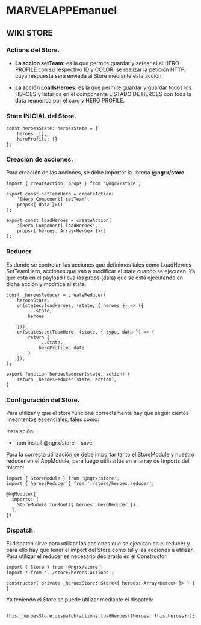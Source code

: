# MARVELAPPEmanuel

## WIKI STORE

### Actions del Store.

- **La accion setTeam:** es la que permite guardar y setear el el HERO-PROFILE con su respectivo ID y COLOR, se realizar la petición HTTP, cuya respuesta será enviada al Store mediante esta acción.

- **La acción LoadsHeroes:** es la que permite guardar y guardar todos los HEROES y listarlos en el componente LISTADO DE HEROES con toda la data requerida por el card y HERO PROFILE.
  
### State INICIAL del Store.

```
const heroesState: heroesState = {
    heroes: [],
    heroProfile: {}
};
```

### Creación de acciones.

Para creación de las acciones, se debe importar la librería **@ngrx/store**

```
import { createAction, props } from '@ngrx/store';

export const setTeamHero = createAction(
    '[Hero Component] setTeam',
    props<{ data }>()
);

export const loadHeroes = createAction(
    '[Hero Component] loadHeroes',
    props<{ heroes: Array<Heroe> }>()
);
```

### Reducer.

Es donde se controlan las acciones que definimos tales como LoadHeroes SetTeamHero, acciones que van a modificar el state cuando se ejecuten.
Ya que esta en el payload lleva las props (data) que se está ejecutando en dicha acción y modifica al state.

```
const _heroesReducer = createReducer(
    heroesState,
    on(states.loadHeroes, (state, { heroes }) => ({
        ...state,
        heroes
        
    })),
    on(states.setTeamHero, (state, { type, data }) => {
        return {
            ...state,
            heroProfile: data
        }
    }),
);

export function heroesReducer(state, action) {
    return _heroesReducer(state, action);
}

```

### Configuración del Store.

Para utilizar y que el store funcione correctamente hay que seguir ciertos lineamentos escenciales, tales como: 

Instalación: 

 - npm install @ngrx/store --save

Para la correcta utilización se debe importar tanto el StoreModule y nuestro reducer en el AppModule, para luego utilizarlos en el array de Imports del mismo: 

```
import { StoreModule } from '@ngrx/store';
import { heroesReducer } from './store/heroes.reducer';

@NgModule({
  imports: [
    StoreModule.forRoot({ heroes: heroReducer }),
  ],
})
```

### Dispatch.

El dispatch sirve para utilizar las acciones que se ejecutan en el reducer y para ello hay que tener el import del Store como tal y las acciones a utilizar. Para utilizar el reducer es necesario declararlo en el Constructor.

```
import { Store } from '@ngrx/store';
import * from '../store/heroes.actions';

constructor( private _heroesStore: Store<{ heroes: Array<Heroe> }> ) { }

```

Ya teniendo el Store se puede utilizar mediante el dispatch:

```

this._heroesStore.dispatch(actions.loadHeroes({heroes: this.heroes}));

```
